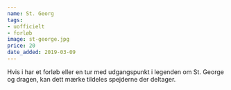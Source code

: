```yaml
---
name: St. Georg
tags:
- uofficielt
- forløb
image: st-george.jpg
price: 20
date_added: 2019-03-09
---
```

Hvis i har et forløb eller en tur med udgangspunkt i legenden om St. George og dragen, kan dett mærke tildeles spejderne der deltager.
